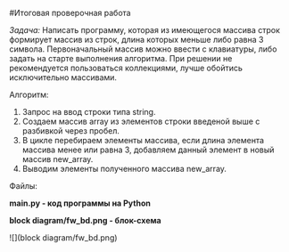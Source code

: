 #Итоговая проверочная работа

_Задача:_
Написать программу, которая из имеющегося массива строк формирует массив из строк, 
длина которых меньше либо равна 3 символа. Первоначальный массив можно ввести с 
клавиатуры, либо задать на старте выполнения алгоритма. При решении не рекомендуется
пользоваться коллекциями, лучше обойтись исключительно массивами.

Алгоритм:
1. Запрос на ввод строки типа string.
2. Создаем массив array из элементов строки введеной выше с разбивкой через пробел.
3. В цикле перебираем элементы массива, если длина элемента массива менее или равна 3, добавляем данный элемент в новый массив new_array.
4. Выводим элементы полученного массива new_array.

Файлы:

**main.py - код программы на Python**

**block diagram/fw_bd.png - блок-схема**

![](block diagram/fw_bd.png)